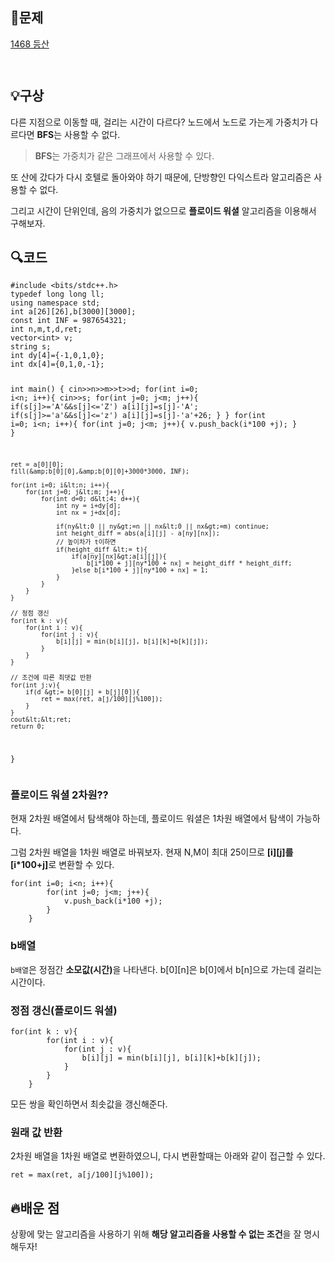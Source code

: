 <h2 id="📖문제">📖문제</h2>
<p><a href="https://www.acmicpc.net/problem/1486">1468 등산</a></p>
<p><img alt="" src="https://velog.velcdn.com/images/gmltn9233/post/18ecf1b8-19d0-4ef9-9015-1de29df8a40d/image.png" /></p>
<p><img alt="" src="https://velog.velcdn.com/images/gmltn9233/post/566db7b7-0a91-453d-af75-99e71cf396f5/image.png" /></p>
<h2 id="💡구상">💡구상</h2>
<p>다른 지점으로 이동할 때, 걸리는 시간이 다르다?
노드에서 노드로 가는게 가중치가 다르다면 <strong>BFS</strong>는 사용할 수 없다.</p>
<blockquote>
<p><strong>BFS</strong>는 가중치가 같은 그래프에서 사용할 수 있다.</p>
</blockquote>
<p>또 산에 갔다가 다시 호텔로 돌아와야 하기 때문에, 단방향인 다익스트라 알고리즘은 사용할 수 없다.</p>
<p>그리고 시간이 단위인데, 음의 가중치가 없으므로 <strong>플로이드 워셜</strong> 알고리즘을 이용해서 구해보자.</p>
<h2 id="🔍코드">🔍코드</h2>
<pre><code class="language-c">#include &lt;bits/stdc++.h&gt;
typedef long long ll;
using namespace std;
int a[26][26],b[3000][3000];
const int INF = 987654321;
int n,m,t,d,ret;
vector&lt;int&gt; v;
string s;
int dy[4]={-1,0,1,0};
int dx[4]={0,1,0,-1};

int main() {
    cin&gt;&gt;n&gt;&gt;m&gt;&gt;t&gt;&gt;d;
    for(int i=0; i&lt;n; i++){
        cin&gt;&gt;s;
        for(int j=0; j&lt;m; j++){
            if(s[j]&gt;='A'&amp;&amp;s[j]&lt;='Z') a[i][j]=s[j]-'A';
            if(s[j]&gt;='a'&amp;&amp;s[j]&lt;='z') a[i][j]=s[j]-'a'+26;
        }
    }
    for(int i=0; i&lt;n; i++){
        for(int j=0; j&lt;m; j++){
            v.push_back(i*100 +j);
        }
    }

    ret = a[0][0];
    fill(&amp;b[0][0],&amp;b[0][0]+3000*3000, INF);

    for(int i=0; i&lt;n; i++){
        for(int j=0; j&lt;m; j++){
            for(int d=0; d&lt;4; d++){
                int ny = i+dy[d];
                int nx = j+dx[d];

                if(ny&lt;0 || ny&gt;=n || nx&lt;0 || nx&gt;=m) continue;
                int height_diff = abs(a[i][j] - a[ny][nx]);
                // 높이차가 t이하면 
                if(height_diff &lt;= t){
                    if(a[ny][nx]&gt;a[i][j]){
                        b[i*100 + j][ny*100 + nx] = height_diff * height_diff;
                    }else b[i*100 + j][ny*100 + nx] = 1;
                }
            }
        }
    }

    // 정점 갱신 
    for(int k : v){
        for(int i : v){
            for(int j : v){
                b[i][j] = min(b[i][j], b[i][k]+b[k][j]);
            }
        }
    }

    // 조건에 따른 최댓값 반환 
    for(int j:v){
        if(d &gt;= b[0][j] + b[j][0]){
            ret = max(ret, a[j/100][j%100]);
        }
    }
    cout&lt;&lt;ret;
    return 0;
}</code></pre>
<h3 id="플로이드-워셜-2차원">플로이드 워셜 2차원??</h3>
<p>현재 2차원 배열에서 탐색해야 하는데, 플로이드 워셜은 1차원 배열에서 탐색이 가능하다.</p>
<p>그럼 2차원 배열을 1차원 배열로 바꿔보자.
현재 N,M이 최대 25이므로 <strong>[i][j]를 [i*100+j]</strong>로 변환할 수 있다.</p>
<pre><code class="language-c">for(int i=0; i&lt;n; i++){
        for(int j=0; j&lt;m; j++){
            v.push_back(i*100 +j);
        }
    }</code></pre>
<h3 id="b배열">b배열</h3>
<p><code>b배열</code>은 정점간 <strong>소모값(시간)</strong>을 나타낸다.
b[0][n]은 b[0]에서 b[n]으로 가는데 걸리는 시간이다.</p>
<h3 id="정점-갱신플로이드-워셜">정점 갱신(플로이드 워셜)</h3>
<pre><code class="language-c">for(int k : v){
        for(int i : v){
            for(int j : v){
                b[i][j] = min(b[i][j], b[i][k]+b[k][j]);
            }
        }
    }</code></pre>
<p>모든 쌍을 확인하면서 최솟값을 갱신해준다.</p>
<h3 id="원래-값-반환">원래 값 반환</h3>
<p>2차원 배열을 1차원 배열로 변환하였으니, 다시 변환할때는 아래와 같이 접근할 수 있다.</p>
<pre><code class="language-c">ret = max(ret, a[j/100][j%100]);</code></pre>
<h2 id="🔥배운-점">🔥배운 점</h2>
<p>상황에 맞는 알고리즘을 사용하기 위해 <strong>해당 알고리즘을 사용할 수 없는 조건</strong>을 잘 명시해두자! </p>